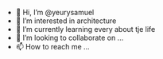 - 👋 Hi, I’m @yeurysamuel
- 👀 I’m interested in architecture
- 🌱 I’m currently learning every about tje life
- 💞️ I’m looking to collaborate on ...
- 📫 How to reach me ... 

<!---
yeurysamuel/yeurysamuel is a ✨ special ✨ repository because its `README.md` (this file) appears on your GitHub profile.
You can click the Preview link to take a look at your changes.
--->
